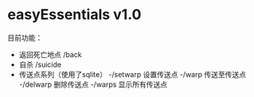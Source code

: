 easyEssentials v1.0
========
目前功能：
- 返回死亡地点 /back
- 自杀 /suicide
- 传送点系列（使用了sqlite）
  -/setwarp 设置传送点
  -/warp 传送至传送点
  -/delwarp 删除传送点
  -/warps 显示所有传送点
```
